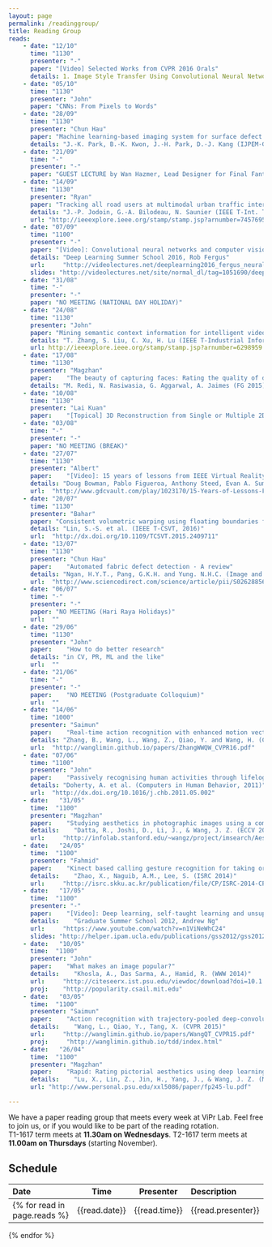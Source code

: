 ```yaml
---
layout: page
permalink: /readinggroup/
title: Reading Group
reads:
    - date: "12/10"
      time: "1130"
      presenter: "-"
      paper: "[Video] Selected Works from CVPR 2016 Orals"
      details: 1. Image Style Transfer Using Convolutional Neural Networks<br>2. Walk and Learn: Facial Attribute Representation Learning From Egocentric Video and Contextual Data<br>3. Deep Hand: How to Train a CNN on 1 Million Hand Images 
    - date: "05/10"
      time: "1130"
      presenter: "John"
      paper: "CNNs: From Pixels to Words"
    - date: "28/09"
      time: "1130"
      presenter: "Chun Hau"
      paper: "Machine learning-based imaging system for surface defect inspection"
      details: "J.-K. Park, B.-K. Kwon, J.-H. Park, D.-J. Kang (IJPEM-GT 2016)"
    - date: "21/09"
      time: "-"
      presenter: "-"
      paper: "GUEST LECTURE by Wan Hazmer, Lead Designer for Final Fantasy XV"
    - date: "14/09"
      time: "1130"
      presenter: "Ryan"
      paper: "Tracking all road users at multimodal urban traffic intersections"
      details: "J.-P. Jodoin, G.-A. Bilodeau, N. Saunier (IEEE T-Int. Transp. Systems 2016)"
      url: "http://ieeexplore.ieee.org/stamp/stamp.jsp?arnumber=7457695"
    - date: "07/09"
      time: "1100"
      presenter: "-"
      paper: "[Video]: Convolutional neural networks and computer vision"
      details: "Deep Learning Summer School 2016, Rob Fergus"
      url:     "http://videolectures.net/deeplearning2016_fergus_neural_networks/"
      slides: "http://videolectures.net/site/normal_dl/tag=1051690/deeplearning2016_fergus_neural_networks_01.pdf"	
    - date: "31/08"
      time: "-"
      presenter: "-"
      paper: "NO MEETING (NATIONAL DAY HOLIDAY)"
    - date: "24/08"
      time: "1130"
      presenter: "John"
      paper: "Mining semantic context information for intelligent video surveillance of traffic scenes"
      details: "T. Zhang, S. Liu, C. Xu, H. Lu (IEEE T-Industrial Informatics 2013)"
      url: http://ieeexplore.ieee.org/stamp/stamp.jsp?arnumber=6298959
    - date: "17/08"
      time: "1130"
      presenter: "Magzhan"
      paper:    "The beauty of capturing faces: Rating the quality of digital portraits"
      details: "M. Redi, N. Rasiwasia, G. Aggarwal, A. Jaimes (FG 2015)"
    - date: "10/08"
      time: "1130"
      presenter: "Lai Kuan"
      paper:    "[Topical] 3D Reconstruction from Single or Multiple 2D Images"
    - date: "03/08"
      time: "-"
      presenter: "-"
      paper: "NO MEETING (BREAK)"
    - date: "27/07"
      time: "1130"
      presenter: "Albert"
      paper:    "[Video]: 15 years of lessons from IEEE Virtual Reality"
      details: "Doug Bowman, Pablo Figueroa, Anthony Steed, Evan A. Suma (VRDC 2016)"
      url:  "http://www.gdcvault.com/play/1023170/15-Years-of-Lessons-From" 
    - date: "20/07"
      time: "1130"
      presenter: "Bahar"
      paper: "Consistent volumetric warping using floating boundaries for stereoscopic video retargeting"
      details: "Lin, S.-S. et al. (IEEE T-CSVT, 2016)"
      url:  "http://dx.doi.org/10.1109/TCSVT.2015.2409711" 
    - date: "13/07"
      time: "1130"
      presenter: "Chun Hau"
      paper:    "Automated fabric defect detection - A review"
      details: "Ngan, H.Y.T., Pang, G.K.H. and Yung. N.H.C. (Image and Vision Computing, 2011)"
      url:  "http://www.sciencedirect.com/science/article/pii/S0262885611000230" 
    - date: "06/07"
      time: "-"
      presenter: "-"
      paper: "NO MEETING (Hari Raya Holidays)"
      url:  "" 
    - date: "29/06"
      time: "1130"
      presenter: "John"
      paper:    "How to do better research"
      details: "in CV, PR, ML and the like"
      url:  "" 
    - date: "21/06"
      time: "-"
      presenter: "-"
      paper:    "NO MEETING (Postgraduate Colloquium)"
      url:  "" 
    - date: "14/06"
      time: "1000"
      presenter: "Saimun"
      paper:    "Real-time action recognition with enhanced motion vector CNNs"
      details: "Zhang, B., Wang, L., Wang, Z., Qiao, Y. and Wang, H. (CVPR 2016)"
      url:  "http://wanglimin.github.io/papers/ZhangWWQW_CVPR16.pdf" 
    - date: "07/06"
      time: "1100"
      presenter: "John"
      paper:    "Passively recognising human activities through lifelogging"
      details: "Doherty, A. et al. (Computers in Human Behavior, 2011)"
      url:  "http://dx.doi.org/10.1016/j.chb.2011.05.002"
    - date:   "31/05"
      time:  "1100"
      presenter: "Magzhan"
      paper:    "Studying aesthetics in photographic images using a computational approach"
      details:    "Datta, R., Joshi, D., Li, J., & Wang, J. Z. (ECCV 2006)"
      url:     "http://infolab.stanford.edu/~wangz/project/imsearch/Aesthetics/ECCV06/datta.pdf"  
    - date:   "24/05"
      time:  "1100"
      presenter: "Fahmid"
      paper:    "Kinect based calling gesture recognition for taking order service of elderly care robot"
      details:    "Zhao, X., Naguib, A.M., Lee, S. (ISRC 2014)"
      url:     "http://isrc.skku.ac.kr/publication/file/CP/ISRC-2014-CP-006-EN.pdf"
    - date:   "17/05"
      time:  "1100"
      presenter: "-"
      paper:    "[Video]: Deep learning, self-taught learning and unsupervised feature learning"
      details:    "Graduate Summer School 2012, Andrew Ng"
      url:     "https://www.youtube.com/watch?v=n1ViNeWhC24"
      slides: "http://helper.ipam.ucla.edu/publications/gss2012/gss2012_10595.pdf"	  
    - date:   "10/05"
      time:  "1100"
      presenter: "John"
      paper:    "What makes an image popular?"
      details:    "Khosla, A., Das Sarma, A., Hamid, R. (WWW 2014)"
      url:     "http://citeseerx.ist.psu.edu/viewdoc/download?doi=10.1.1.464.6890&rep=rep1&type=pdf"
      proj:    "http://popularity.csail.mit.edu" 
    - date:   "03/05"
      time:  "1100"
      presenter: "Saimun"
      paper:    "Action recognition with trajectory-pooled deep-convolutional descriptors"
      details:    "Wang, L., Qiao, Y., Tang, X. (CVPR 2015)"
      url:     "http://wanglimin.github.io/papers/WangQT_CVPR15.pdf"
      proj:     "http://wanglimin.github.io/tdd/index.html"
    - date:   "26/04"
      time:  "1100"
      presenter: "Magzhan"
      paper:    "Rapid: Rating pictorial aesthetics using deep learning"
      details:    "Lu, X., Lin, Z., Jin, H., Yang, J., & Wang, J. Z. (MM 2014)"
      url: "http://www.personal.psu.edu/xxl5086/paper/fp245-lu.pdf"

---
```


We have a paper reading group that meets every week at ViPr Lab. Feel free to join us, or if you would like to be part of the reading rotation. <br>
T1-1617 term meets at **11.30am on Wednesdays**. T2-1617 term meets at **11.00am on Thursdays** (starting November).   

## Schedule

| Date | Time | Presenter | Description |
|:-|:-:|:-:|:- 
{% for read in page.reads %}| {{read.date}} | {{read.time}} | {{read.presenter}} | [{{read.paper}}]({{read.url}}){:target="_blank"}<br>{% if read.details %}*{{read.details}}*{:.rgdetails}{% endif %}{% if read.proj %}<br>[Project site]({{read.proj}}){:target="_blank"}{% endif %}{% if read.slides %}<br>[Slides]({{read.slides}}){:target="_blank"}{% endif %} | 
{% endfor %}